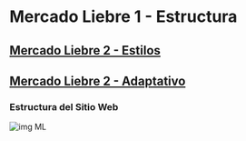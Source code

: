 # Mercado Liebre 1 - Estructura
## [Mercado Liebre 2 - Estilos](https://github.com/ema201217/mercado-liebre-dos)
## [Mercado Liebre 2 - Adaptativo](https://github.com/ema201217/mercado-liebre-tres)

### Estructura del Sitio Web

![img ML](https://radiografica.org.ar/wp-content/uploads/2021/05/mercado-libre-750x495.jpg)